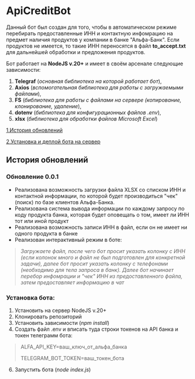 # ApiCreditBot
Данный бот был создан для того, чтобы в автоматическом режиме перебирать предоставленные ИНН и контактную инфомрацию на предмет наличия продуктов у компании в банке "Альфа-Банк". Если продуктов не имеется, то такие ИНН переносятся в файл **to_accept.txt** для дальнейшей обработки и предложения продуктов. 

Бот работает на **NodeJS v.20+** и имеет в своём арсенале следующие зависимости:
1. **Telegraf** (*основная библиотека на которой работает бот*),
2. **Axios** (*вспомогательная библиотека для работы с загружаемыми файлами*),
3. **FS** (*библиотека для работы с файлами на сервере (копирование, клонирование, удаление*),
4. **dotenv** (*библиотека для конфигурационных файлов .env*),
5. **xlsx** (*библиотека для обработки файлов Microsoft Excel*)

[1.История обновлений](#история-обновлений)

[2.Установка и деплой бота на сервер](#установка-бота)
## История обновлений
### Обновление 0.0.1
- Реализована возможность загрузки файла XLSX со списком ИНН и контактной информации, по которой будет производиться "чек" (поиск) по базе клиентов Альфа-Банка.
- Реализована система вывода информации по каждому запросу по коду продукта банка, которая будет оповещать о том, имеет ли ИНН тот или иной продукт
- Реализована возможность записи ИНН в файл, если он не имеет ни одного продукта в банке
- Реализован интерактивный режим в боте:

> *Загружаете файл, после чего бот просит указать колонку с ИНН (если колонок много и файл не был подготовлен для конкретной задачи), далее бот просит указать колонку с телефонами (необходимо для тела запроса в банк). Далее бот начинает перебор инфомрации и "чек" ИНН из предоставленного файла, затем предоставляет информацию в чат*

### Установка бота:
1. Установить на сервер NodeJS v.20+
2. Клонировать репозиторий
3. Установить зависимости (*npm install*)
4. Создать файл .env и вписать туда строки токенов на API банка и токен телеграмм бота:
> ALFA_API_KEY=ваш_ключ_от_альфа_банка
>
> TELEGRAM_BOT_TOKEN=ваш_токен_бота
6. Запустить бота (*node index.js*)
